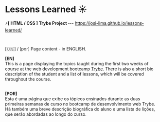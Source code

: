 # Lessons Learned ☀️

⚡<strong>[ HTML / CSS ] Trybe Project </strong> --- https://josi-lima.github.io/lessons-learned/

<br>

[🇺🇸] / [por] Page content - in ENGLISH. 
<br>

<strong>[EN]</strong>
<br>
This is a page displaying the topics taught during the first two weeks of course at the web development bootcamp [Trybe](https://www.betrybe.com/). There is also a short bio description of the student and a list of lessons, which will be covered throughout the course.

<br>
<strong>[POR]</strong>
<br>
Esta é uma página que exibe os tópicos ensinados durante as duas primeiras semanas de curso no bootcamp de desenvolvimento web Trybe. Há também uma breve descrição biográfica do aluno e uma lista de lições, que serão abordadas ao longo do curso.
